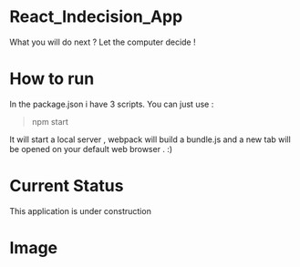 # React_Indecision_App
What you will do next ? Let the computer decide !

# How to run
In the package.json i have 3 scripts. You can just use :
> npm start

It will start a local server , webpack will build a bundle.js and a new tab will be opened on your default web browser . :)

# Current Status
This application is under construction

# Image

